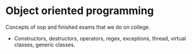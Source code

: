 # Object oriented programming

Concepts of oop and finished exams that we do on college. <br>

- Constructors, destructors, operators, regex, exceptions, thread, virtual classes, generic classes.
